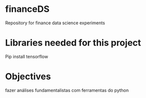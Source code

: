 # financeDS
Repository for finance data science experiments

# Libraries needed for this project
Pip install tensorflow

# Objectives
fazer análises fundamentalistas com ferramentas do python
